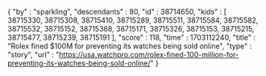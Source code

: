 {
  "by" : "sparkling",
  "descendants" : 80,
  "id" : 38714650,
  "kids" : [ 38715330, 38715308, 38715410, 38715289, 38715511, 38715584, 38715582, 38715532, 38715152, 38715368, 38715171, 38715326, 38715153, 38715215, 38715477, 38715239, 38715191 ],
  "score" : 118,
  "time" : 1703112240,
  "title" : "Rolex fined $100M for preventing its watches being sold online",
  "type" : "story",
  "url" : "https://usa.watchpro.com/rolex-fined-100-million-for-preventing-its-watches-being-sold-online/"
}
